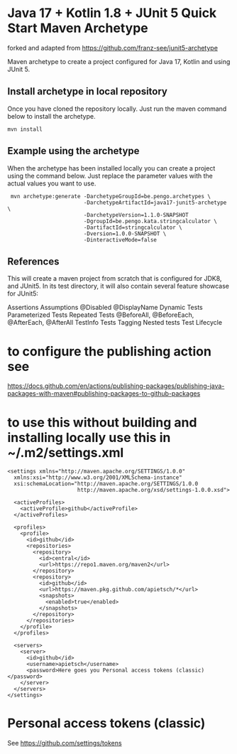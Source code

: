 # Java 17 + Kotlin 1.8 + JUnit 5 Quick Start Maven Archetype

forked and adapted from https://github.com/franz-see/junit5-archetype

Maven archetype to create a project configured for Java 17, Kotlin and using JUnit 5.

## Install archetype in local repository

Once you have cloned the repository locally. Just run the maven command below to install the archetype.

``` shell
mvn install
```

## Example using the archetype

When the archetype has been installed locally you can create a project using the command below. Just replace the parameter values with the actual values you want to use.

``` shell
 mvn archetype:generate -DarchetypeGroupId=be.pengo.archetypes \
                        -DarchetypeArtifactId=java17-junit5-archetype \
                        -DarchetypeVersion=1.1.0-SNAPSHOT
                        -DgroupId=be.pengo.kata.stringcalculator \
                        -DartifactId=stringcalculator \
                        -Dversion=1.0.0-SNAPSHOT \
                        -DinteractiveMode=false
```

## References

This will create a maven project from scratch that is configured for JDK8, and JUnit5. In its test directory, it will also contain several feature showcase for JUnit5:

Assertions
Assumptions
@Disabled
@DisplayName
Dynamic Tests
Parameterized Tests
Repeated Tests
@BeforeAll, @BeforeEach, @AfterEach, @AfterAll
TestInfo
Tests Tagging
Nested tests
Test Lifecycle


# to configure the publishing action see

https://docs.github.com/en/actions/publishing-packages/publishing-java-packages-with-maven#publishing-packages-to-github-packages

# to use this without building and installing locally use this in ~/.m2/settings.xml

```
<settings xmlns="http://maven.apache.org/SETTINGS/1.0.0"
  xmlns:xsi="http://www.w3.org/2001/XMLSchema-instance"
  xsi:schemaLocation="http://maven.apache.org/SETTINGS/1.0.0
                      http://maven.apache.org/xsd/settings-1.0.0.xsd">

  <activeProfiles>
    <activeProfile>github</activeProfile>
  </activeProfiles>

  <profiles>
    <profile>
      <id>github</id>
      <repositories>
        <repository>
          <id>central</id>
          <url>https://repo1.maven.org/maven2</url>
        </repository>
        <repository>
          <id>github</id>
          <url>https://maven.pkg.github.com/apietsch/*</url>
          <snapshots>
            <enabled>true</enabled>
          </snapshots>
        </repository>
      </repositories>
    </profile>
  </profiles>

  <servers>
    <server>
      <id>github</id>
      <username>apietsch</username>
      <password>Here goes you Personal access tokens (classic)</password>
    </server>
  </servers>
</settings>

```

# Personal access tokens (classic)
See https://github.com/settings/tokens
